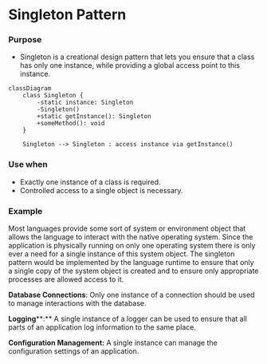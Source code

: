# Singleton Pattern


### Purpose

- Singleton is a creational design pattern that lets you ensure that a class has only one instance, while providing a global access point to this instance.

```mermaid
classDiagram
    class Singleton {
        -static instance: Singleton
        -Singleton()
        +static getInstance(): Singleton
        +someMethod(): void
    }

    Singleton --> Singleton : access instance via getInstance()
```


### Use when

- Exactly one instance of a class is required.
- Controlled access to a single object is necessary.

### Example


Most languages provide some sort of system or environment object that allows the language to interact with the native operating system. Since the application is physically running on only one operating system there is only ever a need for a single instance of this system object. The singleton pattern would be implemented by the language runtime to ensure that only a single copy of the system object is created and to ensure only appropriate processes are allowed access to it.


**Database Connections**: Only one instance of a connection should be used to manage interactions with the database.


**Logging****:** A single instance of a logger can be used to ensure that all parts of an application log information to the same place.


**Configuration Management:** A single instance can manage the configuration settings of an application.

